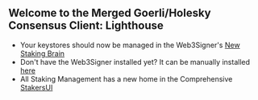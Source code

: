 ## Welcome to the Merged Goerli/Holesky Consensus Client: Lighthouse

- Your keystores should now be managed in the Web3Signer's [New Staking Brain](http://brain.web3signer-holesky.dappnode)
- Don't have the Web3Signer installed yet? It can be manually installed [here](http://my.dappnode/#/installer/web3signer-holesky.dnp.dappnode.eth)
- All Staking Management has a new home in the Comprehensive [StakersUI](http://my.dappnode/#/stakers/holesky)
